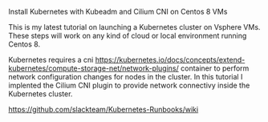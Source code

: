 Install Kubernetes with Kubeadm and Cilium CNI on Centos 8 VMs

This is my latest tutorial on launching a Kubernetes cluster on Vsphere VMs. These steps will work on any kind of cloud or local environment running Centos 8.

Kubernetes requires a cni <https://kubernetes.io/docs/concepts/extend-kubernetes/compute-storage-net/network-plugins/> container to perform network configuration changes for nodes in the cluster. In this tutorial I implented the Cilium CNI plugin to provide network connectivy inside the Kubernetes cluster.

https://github.com/slackteam/Kubernetes-Runbooks/wiki
